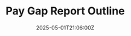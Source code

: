 ---
title: Pay Gap Report Outline
linkTitle: Pay Gap Report Outline
date: '2025-05-01T21:06:00Z'
weight: 1
description: Overview of the pay gap report includes methodology for data collection
  and analysis, findings on overall and demographic-specific pay gaps, contributing
  factors, and an action plan with short-term and long-term measures to promote pay
  equity and address disparities.
draft: false
ref: pay-gap-report-outline
---